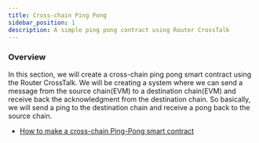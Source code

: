 ```yaml
---
title: Cross-chain Ping Pong
sidebar_position: 1
description: A simple ping pong contract using Router CrossTalk
---
```


### Overview

In this section, we will create a cross-chain ping pong smart contract using the Router CrossTalk. We will be creating a system where we can send a message from the source chain(EVM) to a destination chain(EVM) and receive back the acknowledgment from the destination chain. So basically, we will send a ping to the destination chain and receive a pong back to the source chain.

- [How to make a cross-chain Ping-Pong smart contract](./ping-pong.md)
